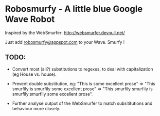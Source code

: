 Robosmurfy - A little blue Google Wave Robot
============================================

Inspired by the WebSmurfer: http://websmurfer.devnull.net/

Just add robosmurfy@appspot.com to your Wave. Smurfy !

TODO:
---------------------
* Convert most (all?) substitutions to regexes, to deal with capitalization (eg House vs. house).

* Prevent double substitution, eg: "This is some excellent prose" => "This smurfily is smurfily some excellent prose" => "This smurfily smurfily is smurfily smurfily some excellent prose".

* Further analyse output of the WebSmurfer to match subsititutions and behaviour more closely.
